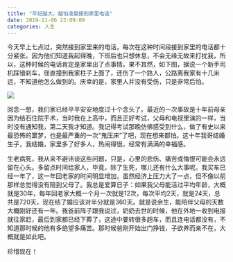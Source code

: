 ```yaml
---
title: "年纪越大，越怕凌晨接到家里电话"
date: 2019-11-06 22:09:09
categories: 人生
---
```

今天早上七点过，突然接到家里来的电话，每次在这种时间段接到家里的电话都十分紧张。因为他们知道我起得晚，下班后也只想休息，不会无缘无故来打扰我，所以，这种时候的电话肯定是家里出了点事情。果不其然，如下图，据说一个新手司机踩错刹车，径直撞到我家柱子上面了，还伤了一个路人，公路离我家有十几米远，不知道他怎么做到的。庆幸的是，家里人并没有受伤，只是非常后怕。

<!--more-->

![](https://haofly.net/uploads/20191106.jpeg)

回念一想，我们家已经平平安安地度过十个念头了。最近的一次事故是十年前母亲因为结石住院手术，当时我在上高中，而且正好考试，父母和电视里演的一样，当时没有通知我，第二天我才知道。我记得考试那晚仿佛感受到什么，做了有史以来最恐怖的噩梦，也是最严重的一次“鬼压床”了吧，现在想来都怕。这十年我哥结婚生子，我结婚，家里多了好多人，热闹得很，经常有满满的幸福感。

生老病死，我从来不避讳谈这些问题，只是，心里的悲伤、痛苦或悔恨可能会永远留在心头。多留点时间给家人，毕竟，除了生死，哪儿还有什么大事呢。我买车已经一年了，这一年回老家的时间明显增加，虽然经济上压力大了一点，但不像以前那样总觉得没有陪到父母了。我总是爱算日子：如果我父母能活过平均年龄，大概就是30年，每年回老家大概一个月一次就是12次，每次平均2天，就是24天，总共是720天，现在结了婚应该对半分就是360天。就是说余生，能陪伴父母的天数大概刚好还有一年。我爸前阵子跟我说过，奶奶去世的时候，他在外地一收到电报就往家赶，最后到家都已经下葬了，这途中要转很多趟车，而且连电话都没有，不知道那时候的他有多绝望多痛苦。那时候爸刚开始出门挣钱，子欲养而亲不在，大概就是如此吧。

珍惜现在！